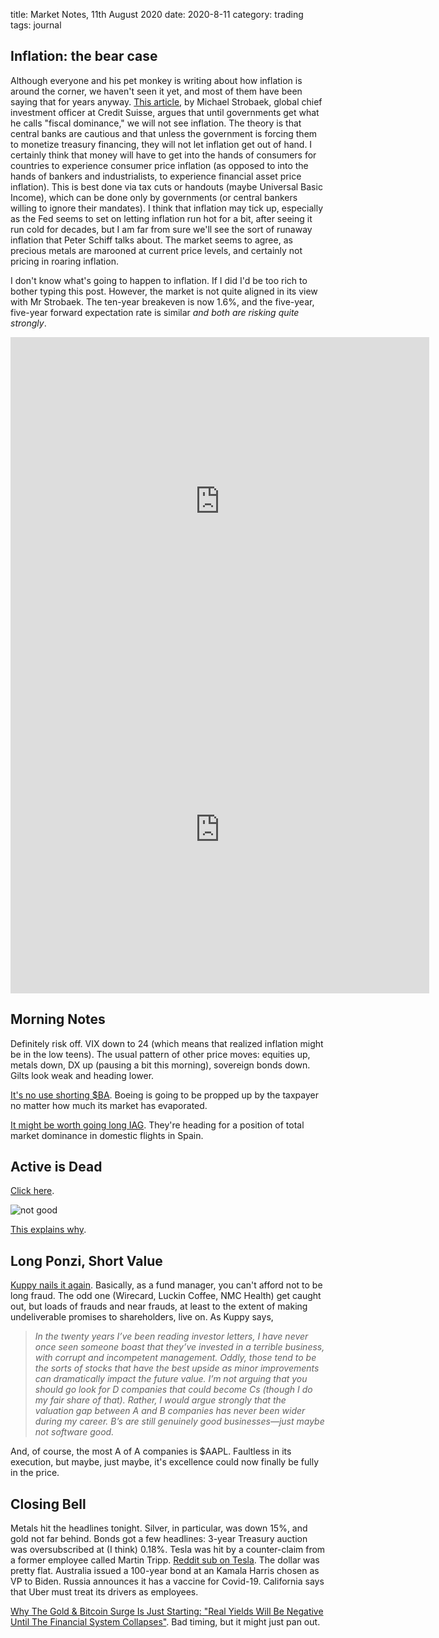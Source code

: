 title: Market Notes, 11th August 2020
date: 2020-8-11
category: trading
tags: journal


## Inflation: the bear case

Although everyone and his pet monkey is writing about how inflation is around the corner,
we haven't seen it yet, and most of them have been saying that for years anyway.
[This article](https://www.ft.com/content/42e1a1f6-90cb-4246-b0a7-4e4827879cbd), 
by Michael Strobaek, global chief investment officer at Credit Suisse,
argues that until governments get what he calls "fiscal dominance,"
we will not see inflation.
The theory is that central banks are cautious and that unless the government is forcing them to monetize
treasury financing, they will not let inflation get out of hand.
I certainly think that money will have to get into the hands of consumers
for countries to experience consumer price inflation (as opposed to into the hands of bankers and industrialists, to experience financial asset price inflation).
This is best done via tax cuts or handouts (maybe Universal Basic Income), which can be done only by governments (or central bankers willing to ignore their mandates).
I think that inflation may tick up, especially as the Fed seems to set on letting inflation run hot for a bit,
after seeing it run cold for decades,
but I am far from sure we'll see the sort of runaway inflation that Peter Schiff talks about.
The market seems to agree, as precious metals are marooned at current price levels,
and certainly not pricing in roaring inflation.

I don't know what's going to happen to inflation. If I did I'd be too rich to bother typing this post.
However, the market is not quite aligned in its view with Mr Strobaek. The ten-year breakeven is now 1.6%, and the five-year, five-year forward expectation rate is similar *and both are risking quite strongly*.

<iframe src="https://fred.stlouisfed.org/graph/graph-landing.php?g=u02V&width=670&height=475" scrolling="no" frameborder="0"style="overflow:hidden; width:670px; height:525px;" allowTransparency="true" loading="lazy"></iframe>
<iframe src="https://fred.stlouisfed.org/graph/graph-landing.php?g=u02X&width=670&height=475" scrolling="no" frameborder="0"style="overflow:hidden; width:670px; height:525px;" allowTransparency="true" loading="lazy"></iframe>
	

## Morning Notes

Definitely risk off. VIX down to 24 (which means that realized inflation might be in the low teens).
The usual pattern of other price moves: equities up, metals down, DX up (pausing a bit this morning), 
sovereign bonds down. Gilts look weak and heading lower.

[It's no use shorting $BA](https://wolfstreet.com/2020/08/10/no-americans-arent-suddenly-flying-again-despite-what-the-media-said-today-to-boost-stocks-of-airlines-and-boeing/). Boeing is going to be propped up by the taxpayer no matter how much its market has evaporated.

[It might be worth going long IAG](https://wolfstreet.com/2020/08/10/this-airline-bailout-acquisition-deal-doesnt-pass-the-smell-test/).
They're heading for a position of total market dominance in domestic flights in Spain.

## Active is Dead

[Click here](https://themarketear.com/posts/cUo-PNDAXF).

![not good](https://tme2.nyc3.digitaloceanspaces.com/images/20950ffd279c9d6b09ad808b0c0ee91b)

[This explains why](https://podtail.com/en/podcast/the-grant-williams-podcast/the-end-game-ep-3-mike-green/).

## Long Ponzi, Short Value

[Kuppy nails it again](https://adventuresincapitalism.com/2020/08/10/warning-to-the-compounder-bros/).
Basically, as a fund manager, you can't afford not to be long fraud.
The odd one (Wirecard, Luckin Coffee, NMC Health) get caught out, but loads of frauds and near frauds,
at least to the extent of making undeliverable promises to shareholders, live on.
As Kuppy says, 
> *In the twenty years I’ve been reading investor letters, I have never once seen someone boast that they’ve invested in a terrible business, with corrupt and incompetent management. Oddly, those tend to be the sorts of stocks that have the best upside as minor improvements can dramatically impact the future value. I’m not arguing that you should go look for D companies that could become Cs (though I do my fair share of that). Rather, I would argue strongly that the valuation gap between A and B companies has never been wider during my career. B’s are still genuinely good businesses—just maybe not software good.*

And, of course, the most A of A companies is $AAPL. Faultless in its execution, but maybe, just maybe, it's excellence could now finally be fully in the price.

## Closing Bell

Metals hit the headlines tonight. Silver, in particular, was down 15%, and gold not far behind.
Bonds got a few headlines: 3-year Treasury auction was oversubscribed at (I think) 0.18%.
Tesla was hit by a counter-claim from a former employee called Martin Tripp. [Reddit sub on Tesla](https://www.reddit.com/r/RealTesla/).
The dollar was pretty flat.
Australia issued a 100-year bond at an 
Kamala Harris chosen as VP to Biden.
Russia announces it has a vaccine for Covid-19.
California says that Uber must treat its drivers as employees.

[Why The Gold & Bitcoin Surge Is Just Starting: "Real Yields Will Be Negative Until The Financial System Collapses"](https://www.zerohedge.com/markets/why-gold-bitcoin-surge-just-starting-real-yields-will-be-negative-until-financial-system). Bad timing, but it might just pan out.

